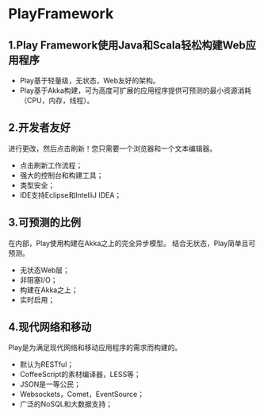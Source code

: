 PlayFramework
===================================================================================
## 1.Play Framework使用Java和Scala轻松构建Web应用程序
+ Play基于轻量级，无状态，Web友好的架构。
+ Play基于Akka构建，可为高度可扩展的应用程序提供可预测的最小资源消耗（CPU，内存，线程）。

## 2.开发者友好
进行更改，然后点击刷新！您只需要一个浏览器和一个文本编辑器。
+ 点击刷新工作流程；
+ 强大的控制台和构建工具；
+ 类型安全；
+ IDE支持Eclipse和IntelliJ IDEA；

## 3.可预测的比例
在内部，Play使用构建在Akka之上的完全异步模型。 结合无状态，Play简单且可预测。
+ 无状态Web层；
+ 非阻塞I/O；
+ 构建在Akka之上；
+ 实时启用；

## 4.现代网络和移动
Play是为满足现代网络和移动应用程序的需求而构建的。
+ 默认为RESTful；
+ CoffeeScript的素材编译器，LESS等；
+ JSON是一等公民；
+ Websockets，Comet，EventSource；
+ 广泛的NoSQL和大数据支持；